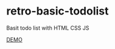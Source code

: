 # retro-basic-todolist
Basit todo list with HTML CSS JS

<a href="http://idilgolcuk.com/todolist/index.html" target="_blank">DEMO</a>
